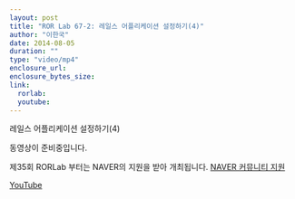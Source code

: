 ```yaml
---
layout: post
title: "ROR Lab 67-2: 레일스 어플리케이션 설정하기(4)"
author: "이한국"
date: 2014-08-05
duration: ""
type: "video/mp4"
enclosure_url: 
enclosure_bytes_size: 
link:
  rorlab: 
  youtube: 
---
```


<p>레일스 어플리케이션 설정하기(4)</p>

동영상이 준비중입니다.

<p>제35회 RORLab 부터는 NAVER의 지원을 받아 개최됩니다. <a href="http://developer.naver.com/wiki/pages/Community">NAVER 커뮤니티 지원</a></p>

<div class="btn-group">
  <a class="btn btn-default btn-xs" href="{{ page.link.youtube }}">YouTube</a>
</div>